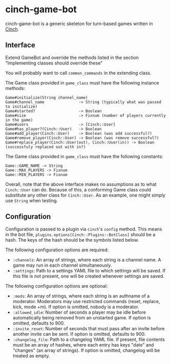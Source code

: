 # cinch-game-bot

cinch-game-bot is a generic skeleton for turn-based games written in [Cinch](https://github.com/cinchrb/cinch).

## Interface

Extend GameBot and override the methods listed in the section "Implementing classes should override these"

You will probably want to call `common_commands` in the extending class.

The Game class provided in `game_class` must have the following instance methods:

```
Game#initialize(String channel_name)
Game#channel_name               -> String (typically what was passed to initialize)
Game#started?                   -> Boolean
Game#size                       -> Fixnum (number of players currently in the game)
Game#users                      -> [Cinch::User]
Game#has_player?(Cinch::User)   -> Boolean
Game#add_player(Cinch::User)    -> Boolean (was add successful?)
Game#remove_player(Cinch::User) -> Boolean (was remove successful?)
Game#replace_player(Cinch::User(out), Cinch::User(in)) -> Boolean (successfuly replaced out with in?)
```

The Game class provided in `game_class` must have the following constants:

```
Game::GAME_NAME -> String
Game::MAX_PLAYERS -> Fixnum
Game::MIN_PLAYERS -> Fixnum
```

Overall, note that the above interface makes no assumptions as to what `Cinch::User` can do.
Because of this, a conforming Game class could substitute any other class for `Cinch::User`.
As an example, one might simply use `String` when testing.

## Configuration

Configuration is passed to a plugin via `cinch`'s `config` method.
This means in the bot file, `plugins.options[Cinch::Plugins::BotClass]` should be a hash.
The keys of the hash should be the symbols listed below.

The following configuration options are required:

* `:channels`: An array of strings, where each string is a channel name.
    A game may run in each channel simultaneously.
* `:settings`: Path to a settings YAML file to which settings will be saved.
    If this file is not present, one will be created whenever settings are saved.

The following configuration options are optional:

* `:mods`: An array of strings, where each string is an authname of a moderator.
    Moderators may use restricted commands (reset, replace, kick, mode +m).
    If option is omitted, nobody is a moderator.
* `:allowed_idle`: Number of seconds a player may be idle before automatically being removed from an unstarted game.
    If option is omitted, defaults to 900.
* `:invite_reset`: Number of seconds that must pass after an invite before another invite can be sent.
    If option is omitted, defaults to 900.
* `:changelog_file`: Path to a changelog YAML file. If present, file contents must be an array of hashes,
    where each entry has keys "date" and "changes" (an array of strings).
    If option is omitted, changelog will be treated as empty.
